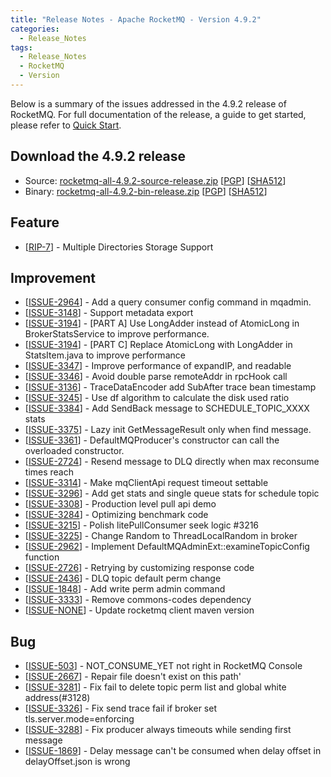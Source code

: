 ```yaml
---
title: "Release Notes - Apache RocketMQ - Version 4.9.2"
categories:
  - Release_Notes
tags:
  - Release_Notes
  - RocketMQ
  - Version
---
```


Below is a summary of the issues addressed in the 4.9.2 release of RocketMQ. For full documentation of the release, a guide to get started, please refer to <a href='/docs/quick-start/'>Quick Start</a>.


<h2> Download the 4.9.2 release</h2>
    
* Source: [rocketmq-all-4.9.2-source-release.zip](https://archive.apache.org/dist/rocketmq/4.9.2/rocketmq-all-4.9.2-source-release.zip) [[PGP](https://www.apache.org/dist/rocketmq/4.9.2/rocketmq-all-4.9.2-source-release.zip.asc)] [[SHA512](https://www.apache.org/dist/rocketmq/4.9.2/rocketmq-all-4.9.2-source-release.zip.sha512)]
* Binary: [rocketmq-all-4.9.2-bin-release.zip](https://archive.apache.org/dist/rocketmq/4.9.2/rocketmq-all-4.9.2-bin-release.zip) [[PGP](https://www.apache.org/dist/rocketmq/4.9.2/rocketmq-all-4.9.2-bin-release.zip.asc)] [[SHA512](https://www.apache.org/dist/rocketmq/4.9.2/rocketmq-all-4.9.2-bin-release.zip.sha512)]

## Feature
<ul>
<li>[<a href='https://github.com/apache/rocketmq/wiki/RIP-7-Multiple-Directories-Storage-Support'>RIP-7</a>] - Multiple Directories Storage Support</li>
</ul>


## Improvement
<ul>
<li>[<a href='https://github.com/apache/rocketmq/issues/2964'>ISSUE-2964</a>] - Add a query consumer config command in mqadmin.</li>
<li>[<a href='https://github.com/apache/rocketmq/issues/3148'>ISSUE-3148</a>] - Support metadata export</li>
<li>[<a href='https://github.com/apache/rocketmq/issues/3194'>ISSUE-3194</a>] - [PART A] Use LongAdder instead of AtomicLong in BrokerStatsService to improve performance.</li>
<li>[<a href='https://github.com/apache/rocketmq/issues/3194'>ISSUE-3194</a>] - [PART C] Replace AtomicLong with LongAdder in StatsItem.java to improve performance</li>
<li>[<a href='https://github.com/apache/rocketmq/issues/3347'>ISSUE-3347</a>] - Improve performance of expandIP, and readable</li>
<li>[<a href='https://github.com/apache/rocketmq/issues/3346'>ISSUE-3346</a>] - Avoid double parse remoteAddr in rpcHook call</li>
<li>[<a href='https://github.com/apache/rocketmq/issues/3136'>ISSUE-3136</a>] - TraceDataEncoder add SubAfter trace bean timestamp</li>
<li>[<a href='https://github.com/apache/rocketmq/issues/3245'>ISSUE-3245</a>] - Use df algorithm to calculate the disk used ratio</li>
<li>[<a href='https://github.com/apache/rocketmq/issues/3384'>ISSUE-3384</a>] - Add SendBack message to SCHEDULE_TOPIC_XXXX stats</li>
<li>[<a href='https://github.com/apache/rocketmq/issues/3375'>ISSUE-3375</a>] - Lazy init GetMessageResult only when find message.</li>
<li>[<a href='https://github.com/apache/rocketmq/issues/3361'>ISSUE-3361</a>] - DefaultMQProducer's constructor can call the overloaded constructor.</li>
<li>[<a href='https://github.com/apache/rocketmq/issues/2724'>ISSUE-2724</a>] - Resend message to DLQ directly when max reconsume times reach</li>
<li>[<a href='https://github.com/apache/rocketmq/issues/3314'>ISSUE-3314</a>] - Make mqClientApi request timeout settable</li>
<li>[<a href='https://github.com/apache/rocketmq/issues/3296'>ISSUE-3296</a>] - Add get stats and single queue stats for schedule topic</li>
<li>[<a href='https://github.com/apache/rocketmq/issues/3308'>ISSUE-3308</a>] - Production level pull api demo</li>
<li>[<a href='https://github.com/apache/rocketmq/issues/3284'>ISSUE-3284</a>] - Optimizing benchmark code</li>
<li>[<a href='https://github.com/apache/rocketmq/issues/3215'>ISSUE-3215</a>] - Polish litePullConsumer seek logic #3216</li>
<li>[<a href='https://github.com/apache/rocketmq/issues/3225'>ISSUE-3225</a>] - Change Random to ThreadLocalRandom in broker</li>
<li>[<a href='https://github.com/apache/rocketmq/issues/2962'>ISSUE-2962</a>] - Implement DefaultMQAdminExt::examineTopicConfig function</li>
<li>[<a href='https://github.com/apache/rocketmq/issues/2726'>ISSUE-2726</a>] - Retrying by customizing response code</li>
<li>[<a href='https://github.com/apache/rocketmq/issues/2436'>ISSUE-2436</a>] - DLQ topic default perm change</li>
<li>[<a href='https://github.com/apache/rocketmq/issues/1848'>ISSUE-1848</a>] - Add write perm admin command </li>
<li>[<a href='https://github.com/apache/rocketmq/issues/3333'>ISSUE-3333</a>] - Remove commons-codes dependency</li>
<li>[<a href='https://github.com/apache/rocketmq/pull/3335'>ISSUE-NONE</a>] - Update rocketmq client maven version </li>
</ul>

## Bug
<ul>
<li>[<a href='https://github.com/apache/rocketmq/issues/503'>ISSUE-503</a>] - NOT_CONSUME_YET not right in RocketMQ Console</li>
<li>[<a href='https://github.com/apache/rocketmq/issues/2667'>ISSUE-2667</a>] - Repair file doesn't exist on this path'</li>
<li>[<a href='https://github.com/apache/rocketmq/issues/3281'>ISSUE-3281</a>] - Fix fail to delete topic perm list and global white address(#3128)</li>
<li>[<a href='https://github.com/apache/rocketmq/issues/3326'>ISSUE-3326</a>] - Fix send trace fail if broker set tls.server.mode=enforcing</li>
<li>[<a href='https://github.com/apache/rocketmq/issues/3288'>ISSUE-3288</a>] - Fix producer always timeouts while sending first message</li>
<li>[<a href='https://github.com/apache/rocketmq/issues/1869'>ISSUE-1869</a>] - Delay message can't be consumed when delay offset in delayOffset.json is wrong</li>
</ul>
